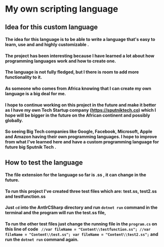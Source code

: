 # My own scripting language

## Idea for this custom language
#### The idea for this language is to be able to write a language that's easy to learn, use and and highly customizable . 
#### The project has been interesting because I have learned a lot about how programming languages work and how to create one.
#### The language is not fully fledged, but I there is room to add more functionality to it.
#### As someone who comes from Africa knowing that I can create my own language is a big deal for me.
#### I hope to continue working on this project in the future and make it better as I have my own Tech Startup company (https://sputniktech.co) which I hope will be bigger in the future on the African continent and possibly globally.
#### So seeing Big Tech companies like Google, Facebook, Microsoft, Apple and Amazon having their own programming languages. I hope to improve from what I've learned here and have a custom programming language for future big Sputnik Tech .

## How to test the language
#### The file extension for the language so far is .ss , it can change in the future.
#### To run this project I've created three test files which are: test.ss, test2.ss and testfunction.ss
#### Just `cd` into the AntlrCSharp directory and run `dotnet run` command in the terminal and the program will run the test.ss file, 
#### To run the other test files just change the running file in the `program.cs` on this line of code ` //var fileName = "Content\\testfunction.ss"; //var fileName = "Content\\test.ss"; var fileName = "Content\\test2.ss";` and run the `dotnet run` command again.
